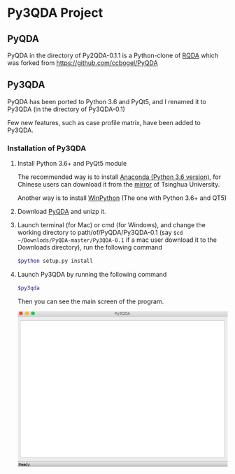 # Py3QDA Project



## PyQDA

PyQDA in the directory of Py2QDA-0.1.1 is a Python-clone of [RQDA](http://rqda.r-forge.r-project.org/) which was forked from https://github.com/ccbogel/PyQDA



## Py3QDA

PyQDA has been ported to Python 3.6 and PyQt5, and I renamed it to Py3QDA (in the directory of Py3QDA-0.1)



Few new features, such as case profile matrix, have been added to Py3QDA.



### Installation of Py3QDA

1. Install Python 3.6+ and PyQt5 module

   The recommended way is to install [Anaconda (Python 3.6 version)](https://www.anaconda.com/download), for Chinese users can download it from the [mirror](https://mirrors.tuna.tsinghua.edu.cn/anaconda/archive/) of Tsinghua University.

   Another way is to install [WinPython](http://winpython.github.io/) (The one with Python 3.6+ and QT5)

2. Download [PyQDA](https://github.com/Ronggui/PyQDA/archive/master.zip) and unizp it.

3. Launch terminal (for Mac) or cmd (for Windows), and change the working directory to path/of/PyQDA/Py3QDA-0.1 (say ```$cd ~/Downlods/PyQDA-master/Py3QDA-0.1``` if a mac user download it to the Downloads directory), run the following command

   ```bash
   $python setup.py install
   ```

4. Launch Py3QDA by running the following command

   ```bash
   $py3qda
   ```
   Then you can see the main screen of the program.

   ![Py3QDA](Py3QDA.png)

